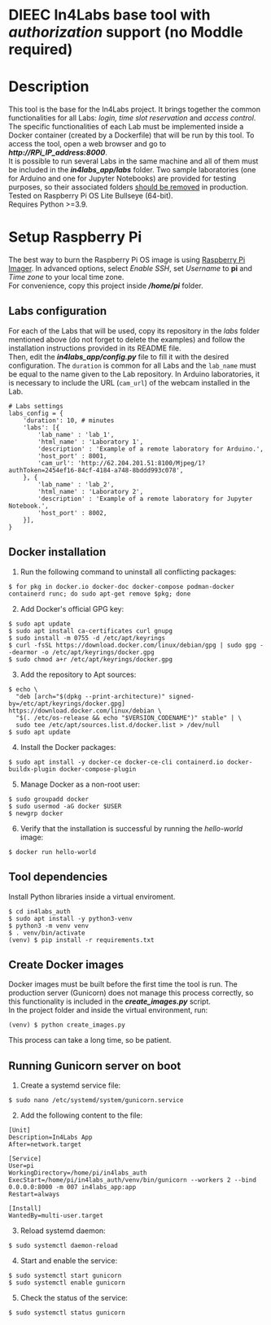 DIEEC In4Labs base tool with _authorization_ support (no Moddle required)
=====
# Description
This tool is the base for the In4Labs project.
It brings together the common functionalities for all Labs: _login, time slot reservation_ and _access control_. The specific functionalities of each Lab must be implemented inside a Docker container (created by a Dockerfile) that will be run by this tool. To access the tool, open a web browser and go to **_http://RPi_IP_address:8000_**.  
It is possible to run several Labs in the same machine and all of them must be included in the **_in4labs_app/labs_** folder. Two sample laboratories (one for Arduino and one for Jupyter Notebooks) are provided for testing purposes, so their associated folders <ins>should be removed</ins> in production.  
Tested on Raspberry Pi OS Lite Bullseye (64-bit).  
Requires Python >=3.9.

# Setup Raspberry Pi
The best way to burn the Raspberry Pi OS image is using [Raspberry Pi Imager](https://www.raspberrypi.org/software/). In advanced options, select _Enable SSH_, set _Username_ to **pi** and _Time zone_ to your local time zone.  
For convenience, copy this project inside **_/home/pi_** folder.
## Labs configuration
For each of the Labs that will be used, copy its repository in the _labs_ folder mentioned above (do not forget to delete the examples) and follow the installation instructions provided in its README file.  
Then, edit the **_in4labs_app/config.py_** file to fill it with the desired configuration. The `duration` is common for all Labs and the `lab_name` must be equal to the name given to the Lab repository. In Arduino laboratories, it is necessary to include the URL (`cam_url`) of the webcam installed in the Lab.
```
# Labs settings
labs_config = {
    'duration': 10, # minutes
    'labs': [{
        'lab_name' : 'lab_1',
        'html_name' : 'Laboratory 1',
        'description' : 'Example of a remote laboratory for Arduino.',
        'host_port' : 8001,
        'cam_url': 'http://62.204.201.51:8100/Mjpeg/1?authToken=2454ef16-84cf-4184-a748-8bddd993c078',
    }, {
        'lab_name' : 'lab_2',
        'html_name' : 'Laboratory 2',
        'description' : 'Example of a remote laboratory for Jupyter Notebook.',
        'host_port' : 8002,
    }],
}
```
## Docker installation
1. Run the following command to uninstall all conflicting packages:
```
$ for pkg in docker.io docker-doc docker-compose podman-docker containerd runc; do sudo apt-get remove $pkg; done
```
2. Add Docker's official GPG key:
```
$ sudo apt update
$ sudo apt install ca-certificates curl gnupg
$ sudo install -m 0755 -d /etc/apt/keyrings
$ curl -fsSL https://download.docker.com/linux/debian/gpg | sudo gpg --dearmor -o /etc/apt/keyrings/docker.gpg
$ sudo chmod a+r /etc/apt/keyrings/docker.gpg
```
3. Add the repository to Apt sources:
```
$ echo \
  "deb [arch="$(dpkg --print-architecture)" signed-by=/etc/apt/keyrings/docker.gpg] https://download.docker.com/linux/debian \
  "$(. /etc/os-release && echo "$VERSION_CODENAME")" stable" | \
  sudo tee /etc/apt/sources.list.d/docker.list > /dev/null
$ sudo apt update
```
4. Install the Docker packages:
```
$ sudo apt install -y docker-ce docker-ce-cli containerd.io docker-buildx-plugin docker-compose-plugin
```
5. Manage Docker as a non-root user:
``` 
$ sudo groupadd docker
$ sudo usermod -aG docker $USER
$ newgrp docker
```
6. Verify that the installation is successful by running the _hello-world_ image:
```
$ docker run hello-world
```
## Tool dependencies
Install Python libraries inside a virtual enviroment.
```
$ cd in4labs_auth
$ sudo apt install -y python3-venv
$ python3 -m venv venv
$ . venv/bin/activate
(venv) $ pip install -r requirements.txt
```
## Create Docker images
Docker images must be built before the first time the tool is run. The production server (Gunicorn) does not manage this process correctly, so this functionality is included in the **_create_images.py_** script.  
In the project folder and inside the virtual environment, run:
```
(venv) $ python create_images.py
```
This process can take a long time, so be patient.
## Running Gunicorn server on boot
1. Create a systemd service file:
```
$ sudo nano /etc/systemd/system/gunicorn.service
```
2. Add the following content to the file:
```
[Unit]
Description=In4Labs App
After=network.target

[Service]
User=pi
WorkingDirectory=/home/pi/in4labs_auth
ExecStart=/home/pi/in4labs_auth/venv/bin/gunicorn --workers 2 --bind 0.0.0.0:8000 -m 007 in4labs_app:app
Restart=always

[Install]
WantedBy=multi-user.target
```
3. Reload systemd daemon:
```
$ sudo systemctl daemon-reload
```
4. Start and enable the service:
```
$ sudo systemctl start gunicorn
$ sudo systemctl enable gunicorn
```
5. Check the status of the service:
```
$ sudo systemctl status gunicorn
```
